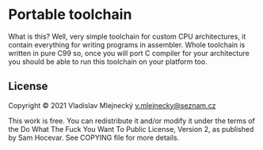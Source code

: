 Portable toolchain
=======================

What is this? Well, very simple toolchain for custom CPU architectures, it
contain everything for writing programs in assembler. Whole toolchain is written
in pure C99 so, once you will port C compiler for your architecture you should
be able to run this toolchain on your platform too.

License
-----------------------

Copyright © 2021 Vladislav Mlejnecký <v.mlejnecky@seznam.cz>

This work is free. You can redistribute it and/or modify it under the
terms of the Do What The Fuck You Want To Public License, Version 2,
as published by Sam Hocevar. See COPYING file for more details.
